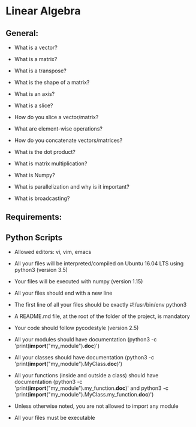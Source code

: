 # Linear Algebra

## General:

 * What is a vector?

 * What is a matrix?

 * What is a transpose?

 * What is the shape of a matrix?

 * What is an axis?

 * What is a slice?

 * How do you slice a vector/matrix?

 * What are element-wise operations?

 * How do you concatenate vectors/matrices?

 * What is the dot product?

 * What is matrix multiplication?

 * What is Numpy?

 * What is parallelization and why is it important?

 * What is broadcasting?

## Requirements:

## Python Scripts

 * Allowed editors: vi, vim, emacs

 * All your files will be interpreted/compiled on Ubuntu 16.04 LTS using python3 (version 3.5)

 * Your files will be executed with numpy (version 1.15)

 * All your files should end with a new line

 * The first line of all your files should be exactly #!/usr/bin/env python3

 * A README.md file, at the root of the folder of the project, is mandatory

 * Your code should follow pycodestyle (version 2.5)

 * All your modules should have documentation (python3 -c 'print(__import__("my_module").__doc__)')

 * All your classes should have documentation (python3 -c 'print(__import__("my_module").MyClass.__doc__)')

 * All your functions (inside and outside a class) should have documentation (python3 -c 'print(__import__("my_module").my_function.__doc__)' and python3 -c 'print(__import__("my_module").MyClass.my_function.__doc__)')

 * Unless otherwise noted, you are not allowed to import any module

 * All your files must be executable
